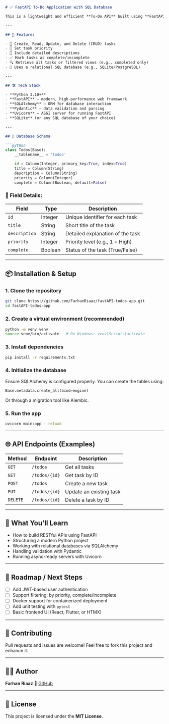 ````markdown
# ✅ FastAPI To-Do Application with SQL Database

This is a lightweight and efficient **To-Do API** built using **FastAPI** and **SQLAlchemy**, designed to manage tasks with features like prioritization, completion tracking, and detailed descriptions.

---

## 📌 Features

- 📝 Create, Read, Update, and Delete (CRUD) tasks
- 🔢 Set task priority
- 📄 Include detailed descriptions
- ✅ Mark tasks as complete/incomplete
- 🔍 Retrieve all tasks or filtered views (e.g., completed only)
- 💾 Uses a relational SQL database (e.g., SQLite/PostgreSQL)

---

## 🛠️ Tech Stack

- **Python 3.10+**
- **FastAPI** — modern, high-performance web framework
- **SQLAlchemy** — ORM for database interaction
- **Pydantic** — data validation and parsing
- **Uvicorn** — ASGI server for running FastAPI
- **SQLite** (or any SQL database of your choice)

---

## 🧱 Database Schema

```python
class Todos(Base):
    __tablename__ = 'todos'

    id = Column(Integer, primary_key=True, index=True)
    title = Column(String)
    description = Column(String)
    priority = Column(Integer)
    complete = Column(Boolean, default=False)
````

### 🔹 Field Details:

| Field         | Type    | Description                      |
| ------------- | ------- | -------------------------------- |
| `id`          | Integer | Unique identifier for each task  |
| `title`       | String  | Short title of the task          |
| `description` | String  | Detailed explanation of the task |
| `priority`    | Integer | Priority level (e.g., 1 = High)  |
| `complete`    | Boolean | Status of the task (True/False)  |

---

## 📦 Installation & Setup

### 1. Clone the repository

```bash
git clone https://github.com/FarhanRiaaz/fastAPI-todos-app.git
cd fastAPI-todos-app
```

### 2. Create a virtual environment (recommended)

```bash
python -m venv venv
source venv/bin/activate   # On Windows: venv\Scripts\activate
```

### 3. Install dependencies

```bash
pip install -r requirements.txt
```

### 4. Initialize the database

Ensure SQLAlchemy is configured properly. You can create the tables using:

```python
Base.metadata.create_all(bind=engine)
```

Or through a migration tool like Alembic.

### 5. Run the app

```bash
uvicorn main:app --reload
```

---

## 🌐 API Endpoints (Examples)

| Method   | Endpoint      | Description             |
| -------- | ------------- | ----------------------- |
| `GET`    | `/todos`      | Get all tasks           |
| `GET`    | `/todos/{id}` | Get task by ID          |
| `POST`   | `/todos`      | Create a new task       |
| `PUT`    | `/todos/{id}` | Update an existing task |
| `DELETE` | `/todos/{id}` | Delete a task by ID     |

---

## 🧠 What You'll Learn

* How to build RESTful APIs using FastAPI
* Structuring a modern Python project
* Working with relational databases via SQLAlchemy
* Handling validation with Pydantic
* Running async-ready servers with Uvicorn

---

## 🚧 Roadmap / Next Steps

* [ ] Add JWT-based user authentication
* [ ] Support filtering: by priority, complete/incomplete
* [ ] Docker support for containerized deployment
* [ ] Add unit testing with `pytest`
* [ ] Basic frontend UI (React, Flutter, or HTMX)

---

## 🙌 Contributing

Pull requests and issues are welcome!
Feel free to fork this project and enhance it.

---

## 👨‍💻 Author

**Farhan Riaaz**
🔗 [GitHub](https://github.com/FarhanRiaaz)

---

## 📃 License

This project is licensed under the **MIT License**.

````